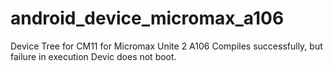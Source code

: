 android_device_micromax_a106
============================

Device Tree for CM11 for Micromax Unite 2 A106
Compiles successfully, but failure in execution
Devic does not boot.
